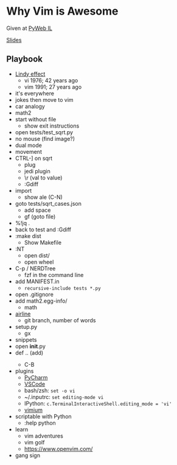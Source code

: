 # Why Vim is Awesome

Given at [PyWeb IL](https://www.meetup.com/PyWeb-IL/events/257305259/)

[Slides](https://docs.google.com/presentation/d/1-7DR3vsiv8GEgUall8X50EhuEDQKCxmVEioVZb5CBPY/edit)

## Playbook
- [Lindy effect](https://en.wikipedia.org/wiki/Lindy_effect)
    - vi 1976; 42 years ago
    - vim 1991; 27 years ago
- it's everywhere
- jokes then move to vim
- car analogy
- math2
- start without file
    - show exit instructions
- open tests/test_sqrt.py
- no mouse (find image?)
- dual mode
- movement
- CTRL-] on sqrt
    - plug
    - jedi plugin
    - \r (val to value)
    - :Gdiff
- import
    - show ale (C-N)
- goto tests/sqrt_cases.json
    - add space
    - gf (goto file)
- %!jq .
- back to test and :Gdiff
- :make dist
    - Show Makefile
- :NT
    - open dist/
    - open wheel
- C-p / NERDTree
    - fzf in the command line
- add MANIFEST.in 
    - `recursive-include tests *.py`
- open .gitignore
- add math2.egg-info/
    - math<CTRL-X F> 
- [airline](https://github.com/vim-airline/vim-airline)
    - git branch, number of words
- setup.py
    - gx
- snippets
- open __init__.py
- def<TAB> .. (add)
    - C-B
- plugins
    - [PyCharm](https://plugins.jetbrains.com/plugin/164-ideavim)
    - [VSCode](https://marketplace.visualstudio.com/items?itemName=vscodevim.vim)
    - bash/zsh: `set -o vi`
    - ~/.inputrc: `set editing-mode vi`
    - IPython: `c.TerminalInteractiveShell.editing_mode = 'vi'`
    - [vimium](https://chrome.google.com/webstore/detail/vimium/dbepggeogbaibhgnhhndojpepiihcmeb?hl=en)
- scriptable with Python
    - :help python
- learn
    - vim adventures
    - vim golf
    - https://www.openvim.com/
- gang sign
